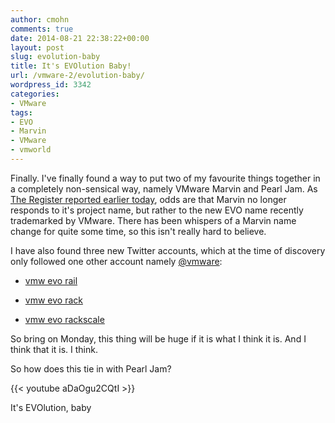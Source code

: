 ```yaml
---
author: cmohn
comments: true
date: 2014-08-21 22:38:22+00:00
layout: post
slug: evolution-baby
title: It's EVOlution Baby!
url: /vmware-2/evolution-baby/
wordpress_id: 3342
categories:
- VMware
tags:
- EVO
- Marvin
- VMware
- vmworld
---
```


Finally. I've finally found a way to put two of my favourite things together in a completely non-sensical way, namely VMware Marvin and Pearl Jam. As [The Register reported earlier today](http://www.theregister.co.uk/2014/08/20/vmware_seeks_two_new_hardwarerelated_trademarks/?mt=1408660085798), odds are that Marvin no longer responds to it's project name, but rather to the new EVO name recently trademarked by VMware. There has been whispers of a Marvin name change for quite some time, so this isn't really hard to believe.

<!--more-->


I have also found three new Twitter accounts, which at the time of discovery only followed one other account namely [@vmware](http://twitter.com/vmware):


  * [vmw evo rail](http://twitter.com/vmwevorail)


  * [vmw evo rack](http://twitter.com/vmwevorack)


  * [vmw evo rackscale](http://twitter.com/vmwevorackscale)



So bring on Monday, this thing will be huge if it is what I think it is. And I think that it is. I think.

So how does this tie in with Pearl Jam?

{{< youtube aDaOgu2CQtI >}}


It's EVOlution, baby
